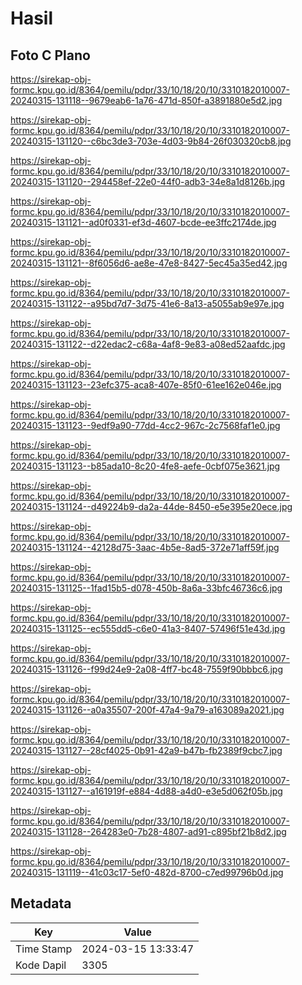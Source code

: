 # Hasil

## Foto C Plano

https://sirekap-obj-formc.kpu.go.id/8364/pemilu/pdpr/33/10/18/20/10/3310182010007-20240315-131118--9679eab6-1a76-471d-850f-a3891880e5d2.jpg

https://sirekap-obj-formc.kpu.go.id/8364/pemilu/pdpr/33/10/18/20/10/3310182010007-20240315-131120--c6bc3de3-703e-4d03-9b84-26f030320cb8.jpg

https://sirekap-obj-formc.kpu.go.id/8364/pemilu/pdpr/33/10/18/20/10/3310182010007-20240315-131120--294458ef-22e0-44f0-adb3-34e8a1d8126b.jpg

https://sirekap-obj-formc.kpu.go.id/8364/pemilu/pdpr/33/10/18/20/10/3310182010007-20240315-131121--ad0f0331-ef3d-4607-bcde-ee3ffc2174de.jpg

https://sirekap-obj-formc.kpu.go.id/8364/pemilu/pdpr/33/10/18/20/10/3310182010007-20240315-131121--8f6056d6-ae8e-47e8-8427-5ec45a35ed42.jpg

https://sirekap-obj-formc.kpu.go.id/8364/pemilu/pdpr/33/10/18/20/10/3310182010007-20240315-131122--a95bd7d7-3d75-41e6-8a13-a5055ab9e97e.jpg

https://sirekap-obj-formc.kpu.go.id/8364/pemilu/pdpr/33/10/18/20/10/3310182010007-20240315-131122--d22edac2-c68a-4af8-9e83-a08ed52aafdc.jpg

https://sirekap-obj-formc.kpu.go.id/8364/pemilu/pdpr/33/10/18/20/10/3310182010007-20240315-131123--23efc375-aca8-407e-85f0-61ee162e046e.jpg

https://sirekap-obj-formc.kpu.go.id/8364/pemilu/pdpr/33/10/18/20/10/3310182010007-20240315-131123--9edf9a90-77dd-4cc2-967c-2c7568faf1e0.jpg

https://sirekap-obj-formc.kpu.go.id/8364/pemilu/pdpr/33/10/18/20/10/3310182010007-20240315-131123--b85ada10-8c20-4fe8-aefe-0cbf075e3621.jpg

https://sirekap-obj-formc.kpu.go.id/8364/pemilu/pdpr/33/10/18/20/10/3310182010007-20240315-131124--d49224b9-da2a-44de-8450-e5e395e20ece.jpg

https://sirekap-obj-formc.kpu.go.id/8364/pemilu/pdpr/33/10/18/20/10/3310182010007-20240315-131124--42128d75-3aac-4b5e-8ad5-372e71aff59f.jpg

https://sirekap-obj-formc.kpu.go.id/8364/pemilu/pdpr/33/10/18/20/10/3310182010007-20240315-131125--1fad15b5-d078-450b-8a6a-33bfc46736c6.jpg

https://sirekap-obj-formc.kpu.go.id/8364/pemilu/pdpr/33/10/18/20/10/3310182010007-20240315-131125--ec555dd5-c6e0-41a3-8407-57496f51e43d.jpg

https://sirekap-obj-formc.kpu.go.id/8364/pemilu/pdpr/33/10/18/20/10/3310182010007-20240315-131126--f99d24e9-2a08-4ff7-bc48-7559f90bbbc6.jpg

https://sirekap-obj-formc.kpu.go.id/8364/pemilu/pdpr/33/10/18/20/10/3310182010007-20240315-131126--a0a35507-200f-47a4-9a79-a163089a2021.jpg

https://sirekap-obj-formc.kpu.go.id/8364/pemilu/pdpr/33/10/18/20/10/3310182010007-20240315-131127--28cf4025-0b91-42a9-b47b-fb2389f9cbc7.jpg

https://sirekap-obj-formc.kpu.go.id/8364/pemilu/pdpr/33/10/18/20/10/3310182010007-20240315-131127--a161919f-e884-4d88-a4d0-e3e5d062f05b.jpg

https://sirekap-obj-formc.kpu.go.id/8364/pemilu/pdpr/33/10/18/20/10/3310182010007-20240315-131128--264283e0-7b28-4807-ad91-c895bf21b8d2.jpg

https://sirekap-obj-formc.kpu.go.id/8364/pemilu/pdpr/33/10/18/20/10/3310182010007-20240315-131119--41c03c17-5ef0-482d-8700-c7ed99796b0d.jpg


## Metadata

| Key        | Value               |
| ---------- | ------------------- |
| Time Stamp | 2024-03-15 13:33:47 |
| Kode Dapil | 3305                |



